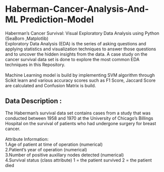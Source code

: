 # Haberman-Cancer-Analysis-And-ML Prediction-Model
Haberman’s Cancer Survival: Visual Exploratory Data Analysis using Python (SeaBorn ,Matplotlib)<br>
Exploratory Data Analysis (EDA) is the series of asking questions and applying statistics and visualization techniques to answer those questions and to uncover the hidden insights from the data. A case study on the cancer survival data set is done to explore the most common EDA techniques in this Repository.<br><br>
Machine Learning model is build by implementing SVM algorithm through Scikit learn and various accuracy scores such as F1 Score, Jaccard Score are calculated and Confusion Matrix is build. 

<h2>Data Description : </h2>
The Haberman’s survival data set contains cases from a study that was conducted between 1958 and 1970 at the University of Chicago’s Billings Hospital on the survival of patients who had undergone surgery for breast cancer.<br><br>
Attribute Information:<br>
1.Age of patient at time of operation (numerical)<br>
2.Patient’s year of operation (numerical)<br>
3.Number of positive auxillary nodes detected (numerical)<br>
4.Survival status (class attribute) 1 = the patient survived  2 = the patient died<br>
